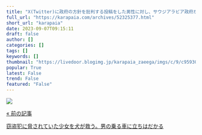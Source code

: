 ```yaml
---
title: "X(Twitter)に政府の方針を批判する投稿をした男性に対し、サウジアラビア政府が死刑判決 : カラパイア"
full_url: "https://karapaia.com/archives/52325377.html"
short_url: "karapaia"
date: 2023-09-07T09:15:11
draft: false
author: []
categories: []
tags: []
keywords: []
thumbnail: "https://livedoor.blogimg.jp/karapaia_zaeega/imgs/c/9/c9593044.jpg"
popular: True
latest: False
trend: False
featured: "False"
---
```


![](https://livedoor.blogimg.jp/karapaia_zaeega/imgs/c/9/c9593044.jpg)

<a href="https://karapaia.com/archives/52325374.html"> <p class="inner"> <p class="h">« 前の記事</p> <p class="t">窃盗犯に脅されていた少女を犬が救う。男の乗る車に立ちはだかる</p> </p> </a> 